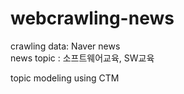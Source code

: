 # webcrawling-news

crawling data: Naver news    
news topic : 소프트웨어교육, SW교육    

topic modeling using CTM
